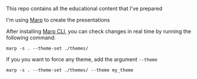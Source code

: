 This repo contains all the educational content that I've prepared

I'm using [Marp](https://marpit.marp.app) to create the presentations

After installing [Marp CLI](https://github.com/marp-team/marp-cli), you can check changes in real time by running the following command: 

`marp -s . --theme-set ./themes/`

If you you want to force any theme, add the argument `--theme`

`marp -s . --theme-set ./themes/ --theme my_theme`
